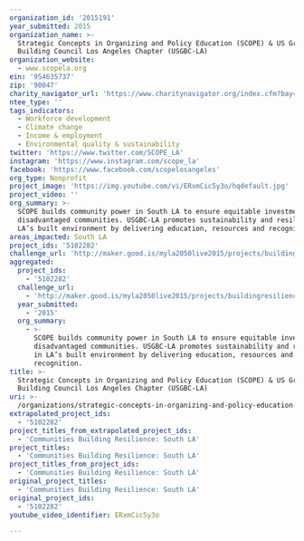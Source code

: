 ```yaml
---
organization_id: '2015191'
year_submitted: 2015
organization_name: >-
  Strategic Concepts in Organizing and Policy Education (SCOPE) & US Green
  Building Council Los Angeles Chapter (USGBC-LA)
organization_website:
  - www.scopela.org
ein: '954635737'
zip: '90047'
charity_navigator_url: 'https://www.charitynavigator.org/index.cfm?bay=search.profile&ein=954635737'
ntee_type: ''
tags_indicators:
  - Workforce development
  - Climate change
  - Income & employment
  - Environmental quality & sustainability
twitter: 'https://www.twitter.com/SCOPE_LA'
instagram: 'https://www.instagram.com/scope_la'
facebook: 'https://www.facebook.com/scopelosangeles'
org_type: Nonprofit
project_image: 'https://img.youtube.com/vi/ERxmCic5y3o/hqdefault.jpg'
project_video: ''
org_summary: >-
  SCOPE builds community power in South LA to ensure equitable investment in
  disadvantaged communities. USGBC-LA promotes sustainability and resilience in
  LA’s built environment by delivering education, resources and recognition.
areas_impacted: South LA
project_ids: '5102282'
challenge_url: 'http://maker.good.is/myla2050live2015/projects/buildingresilienceLA.html'
aggregated:
  project_ids:
    - '5102282'
  challenge_url:
    - 'http://maker.good.is/myla2050live2015/projects/buildingresilienceLA.html'
  year_submitted:
    - '2015'
  org_summary:
    - >-
      SCOPE builds community power in South LA to ensure equitable investment in
      disadvantaged communities. USGBC-LA promotes sustainability and resilience
      in LA’s built environment by delivering education, resources and
      recognition.
title: >-
  Strategic Concepts in Organizing and Policy Education (SCOPE) & US Green
  Building Council Los Angeles Chapter (USGBC-LA)
uri: >-
  /organizations/strategic-concepts-in-organizing-and-policy-education-scope-us-green-building-council-los-angeles-chapter-usgbc-la/
extrapolated_project_ids:
  - '5102282'
project_titles_from_extrapolated_project_ids:
  - 'Communities Building Resilience: South LA'
project_titles:
  - 'Communities Building Resilience: South LA'
project_titles_from_project_ids:
  - 'Communities Building Resilience: South LA'
original_project_titles:
  - 'Communities Building Resilience: South LA'
original_project_ids:
  - '5102282'
youtube_video_identifier: ERxmCic5y3o

---
```

